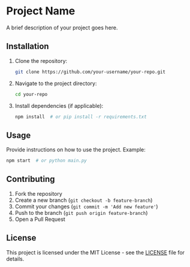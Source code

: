 # Project Name

A brief description of your project goes here.

## Installation

1. Clone the repository:
   ```sh
   git clone https://github.com/your-username/your-repo.git
   ```
2. Navigate to the project directory:
   ```sh
   cd your-repo
   ```
3. Install dependencies (if applicable):
   ```sh
   npm install  # or pip install -r requirements.txt
   ```

## Usage

Provide instructions on how to use the project. Example:
```sh
npm start  # or python main.py
```

## Contributing

1. Fork the repository
2. Create a new branch (`git checkout -b feature-branch`)
3. Commit your changes (`git commit -m 'Add new feature'`)
4. Push to the branch (`git push origin feature-branch`)
5. Open a Pull Request

## License

This project is licensed under the MIT License - see the [LICENSE](LICENSE) file for details.
